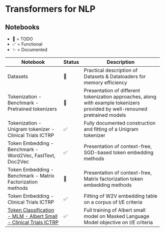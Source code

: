 # Transformers for NLP


## Notebooks

- :black_square_button: = TODO
- :white_check_mark: = Functional
- :sparkles: = Documented

| Notebook | Status | Description |
|-----|-----|-----|
| Datasets | :black_square_button: |Practical description of Datasets & Dataloaders for memory efficiency |
| Tokenization - Benchmark - Pretrained tokenizers | :black_square_button: | Presentation of different tokenization approaches, along with example tokenizers provided by well-renouned pretrained models |
| Tokenization - Unigram tokenizer - Clinical Trials ICTRP | :white_check_mark: | Fully documented construction and fitting of a Unigram tokenizer |
| Token Embedding - Benchmark - Word2Vec, FastText, Doc2Vec | :white_check_mark: | Presentation of context-free, SGD-based token embedding methods |
| Token Embedding - Benchmark - Matrix Factorization methods | :black_square_button: | Presentation of context-free, Matrix factorization token embedding methods |
| Token Embedding - Clinical Trials ICTRP | :white_check_mark: | Fitting of W2V embedding table on a corpus of I/E criteria |
| [Token Classification - MLM - Albert Small - Clinical Trials ICTRP](https://github.com/JBAujogue/Transformers-for-NLP/blob/main/notebooks/Token%20Classification%20-%20MLM%20-%20Albert%20Small%20-%20Clinical%20Trials%20ICTRP.ipynb) | :white_check_mark: | Full training of Albert small model on Masked Language Model objective on I/E criteria |
